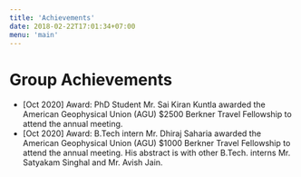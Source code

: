 ```yaml
---
title: 'Achievements'
date: 2018-02-22T17:01:34+07:00
menu: 'main'
---
```


# Group Achievements
- [Oct 2020] Award: PhD Student Mr. Sai Kiran Kuntla awarded the American Geophysical Union (AGU) $2500 Berkner Travel Fellowship to attend the annual meeting. 
- [Oct 2020] Award: B.Tech intern Mr. Dhiraj Saharia awarded the American Geophysical Union (AGU) $1000 Berkner Travel Fellowship to attend the annual meeting. His abstract is with other B.Tech. interns Mr. Satyakam Singhal and Mr. Avish Jain. 
